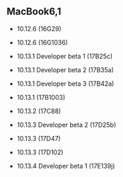 ## MacBook6,1

- 10.12.6 (16G29)

- 10.12.6 (16G1036)

- 10.13.1 Developer beta 1 (17B25c)

- 10.13.1 Developer beta 2 (17B35a)

- 10.13.1 Developer beta 3 (17B42a)

- 10.13.1 (17B1003)

- 10.13.2 (17C88)

- 10.13.3 Developer beta 2 (17D25b)

- 10.13.3 (17D47)

- 10.13.3 (17D102)

- 10.13.4 Developer beta 1 (17E139j)
